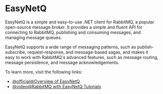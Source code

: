 # EasyNetQ

EasyNetQ is a simple and easy-to-use .NET client for RabbitMQ, a popular open-source message broker. It provides a simple and fluent API for connecting to RabbitMQ, publishing and consuming messages, and managing message queues.

EasyNetQ supports a wide range of messaging patterns, such as publish-subscribe, request-response, and message-based sagas, and makes it easy to work with RabbitMQ's advanced features, such as message routing, message persistence, and message acknowledgements.

To learn more, visit the following links:

- [@official@Overview of EasyNetQ](https://easynetq.com/)
- [@video@RabbitMQ with EasyNetQ Tutorials](https://www.youtube.com/watch?v=CqxV_Xn4PlI)
